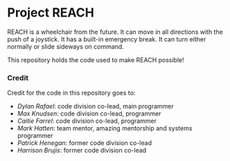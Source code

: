 # Project REACH

REACH is a wheelchair from the future.
It can move in all directions with the push of a joystick.
It has a built-in emergency break.
It can turn either normally or slide sideways on command.

This repository holds the code used to make REACH possible!

### Credit
Credit for the code in this repository goes to:
- *Dylan Rafael*: code division co-lead, main programmer
- *Max Knudsen*: code division co-lead, programmer
- *Caitie Farrel*: code division co-lead, programmer
- *Mark Hatten*: team mentor, amazing mentorship and systems programmer
- *Patrick Henegan*: former code division co-lead
- *Harrison Brujis*: former code division co-lead